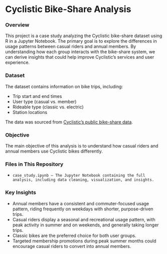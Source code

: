 # Cyclistic Bike-Share Analysis

### Overview
This project is a case study analyzing the Cyclistic bike-share dataset using R in a Jupyter Notebook. The primary goal is to explore the differences in usage patterns between casual riders and annual members. By understanding how each group interacts with the bike-share system, we can derive insights that could help improve Cyclistic’s services and user experience.

### Dataset
The dataset contains information on bike trips, including:

- Trip start and end times
- User type (casual vs. member)
- Rideable type (classic vs. electric)
- Station locations

The data was sourced from [Cyclistic’s public bike-share data](https://www.kaggle.com/datasets/skyetran66/divvy-cyclistic-data-2024).

### Objective

The main objective of this analysis is to understand how casual riders and annual members use Cyclistic bikes differently.

### Files in This Repository

-     case_study.ipynb – The Jupyter Notebook containing the full analysis, including data cleaning, visualization, and insights.

### Key Insights
- Annual members have a consistent and commuter-focused usage pattern, riding frequently on weekdays with shorter, purpose-driven trips.
- Casual riders display a seasonal and recreational usage pattern, with peak activity in summer and on weekends, and generally taking longer trips.
- Classic bikes are the preferred choice for both user groups.
- Targeted membership promotions during peak summer months could encourage casual riders to convert into annual members.

